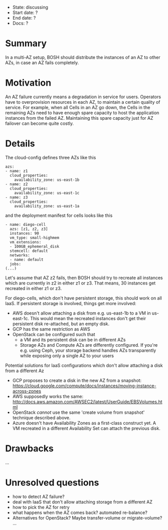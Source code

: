 - State: discussing
- Start date: ?
- End date: ?
- Docs: ?

# Summary
In a multi-AZ setup, BOSH should distribute the instances of an AZ to other AZs, in case an AZ fails completely.

# Motivation
An AZ failure currently means a degradation in service for users. Operators have to overprovision resources in each AZ, to maintain a certain quality of service. For example, when all Cells in an AZ go down, the Cells in the remaining AZs need to have enough spare capacity to host the application instances from the failed AZ. Maintaining this spare capacity just for AZ failover can become quite costly.

# Details
The cloud-config defines three AZs like this
```
azs:
- name: z1
  cloud_properties:
    availability_zone: us-east-1b
- name: z2
  cloud_properties:
    availability_zone: us-east-1c
- name: z3
  cloud_properties:
    availability_zone: us-east-1a
```

and the deployment manifest for cells looks like this
```
- name: diego-cell
  azs: [z1, z2, z3]
  instances: 90
  vm_type: small-highmem
  vm_extensions:
  - 100GB_ephemeral_disk
  stemcell: default
  networks:
  - name: default
  jobs:
(...)
```

Let's assume that AZ z2 fails, then BOSH should try to recreate all instances which are currently in z2 in either z1 or z3. That means, 30 instances get recreated in either z1 or z3.

For diego-cells, which don't have persistent storage, this should work on all IaaS. If persistent storage is involved, things get more involved:
* AWS doesn't allow attaching a disk from e.g. us-east-1b to a VM in us-east-1c. This would mean the recreated instances don't get their persistent disk re-attached, but an empty disk.
* GCP has the same restriction as AWS
* OpenStack can be configured such that
  * a VM and its persistent disk can be in different AZs
  * Storage AZs and Compute AZs are differently configured. If you're e.g. using Ceph, your storage backend handles AZs transparently while exposing only a single AZ to your users


Potential solutions for IaaS configurations which don't allow attaching a disk from a different Az
* GCP proposes to create a disk in the new AZ from a snapshot: https://cloud.google.com/compute/docs/instances/moving-instance-across-zones
* AWS supposedly works the same: http://docs.aws.amazon.com/AWSEC2/latest/UserGuide/EBSVolumes.html
* OpenStack *cannot* use the same 'create volume from snapshot' technique described above. 
* Azure doesn't have Availability Zones as a first-class construct yet. A VM recreated in a different Availability Set can attach the previous disk.

# Drawbacks

...

# Unresolved questions
* how to detect AZ failure?
* deal with IaaS that don't allow attaching storage from a different AZ
* how to pick the AZ for retry
* what happens when the AZ comes back? automated re-balance?
* Alternatives for OpenStack? Maybe transfer-volume or migrate-volume?
...
